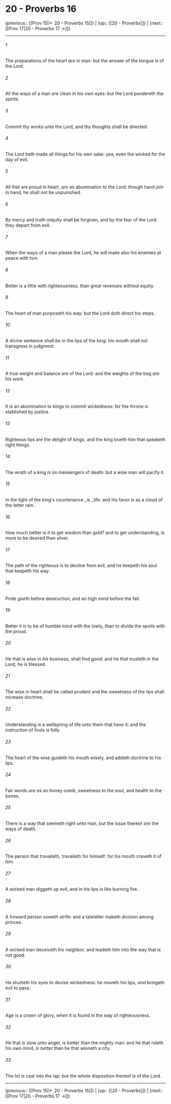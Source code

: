 # 20 - Proverbs 16

(previous:: [[Prov 15|← 20 - Proverbs 15]]) | (up:: [[20 - Proverbs]]) | (next:: [[Prov 17|20 - Proverbs 17 →]])

***


###### 1 
The preparations of the heart _are_ in man: but the answer of the tongue _is_ of the Lord. 

###### 2 
All the ways of a man _are_ clean in his own eyes: but the Lord pondereth the spirits. 

###### 3 
Commit thy works unto the Lord, and thy thoughts shall be directed. 

###### 4 
The Lord hath made all things for his own sake: yea, even the wicked for the day of evil. 

###### 5 
All that are proud in heart, _are_ an abomination to the Lord: _though_ hand _join_ in hand, he shall not be unpunished. 

###### 6 
By mercy and truth iniquity shall be forgiven, and by the fear of the Lord they depart from evil. 

###### 7 
When the ways of a man please the Lord, he will make also his enemies at peace with him. 

###### 8 
Better is a little with righteousness, than great revenues without equity. 

###### 9 
The heart of man purposeth his way: but the Lord doth direct his steps. 

###### 10 
A divine sentence _shall be_ in the lips of the king: his mouth shall not transgress in judgment. 

###### 11 
A true weight and balance are of the Lord: and the weights of the bag _are_ his work. 

###### 12 
It is an abomination to kings to commit wickedness: for the throne is stablished by justice. 

###### 13 
Righteous lips are the delight of kings, and the king loveth him that speaketh right things. 

###### 14 
The wrath of a king _is as_ messengers of death: but a wise man will pacify it. 

###### 15 
In the light of the king's countenance _is _life: and his favor _is_ as a cloud of the latter rain. 

###### 16 
How much better is it to get wisdom than gold? and to get understanding, is more to be desired than silver. 

###### 17 
The path of the righteous is to decline from evil, and he keepeth his soul that keepeth his way. 

###### 18 
Pride _goeth_ before destruction, and an high mind before the fall. 

###### 19 
Better it is to be of humble mind with the lowly, than to divide the spoils with the proud. 

###### 20 
He that is wise in _his_ business, shall find good: and he that trusteth in the Lord, he is blessed. 

###### 21 
The wise in heart shall be called prudent and the sweetness of the lips shall increase doctrine. 

###### 22 
Understanding _is_ a wellspring of life unto them that have it: and the instruction of fools _is_ folly. 

###### 23 
The heart of the wise guideth his mouth wisely, and addeth doctrine to his lips. 

###### 24 
Fair words _are as_ an honey comb, sweetness to the soul, and health to the bones. 

###### 25 
There is a way that seemeth right unto man, but the issue thereof _are_ the ways of death. 

###### 26 
The person that travaileth, travaileth for himself: for his mouth craveth it of him. 

###### 27 
A wicked man diggeth up evil, and in his lips _is_ like burning fire. 

###### 28 
A froward person soweth strife: and a taleteller maketh division among princes. 

###### 29 
A wicked man deceiveth his neighbor, and leadeth him into the way that is not good. 

###### 30 
He shutteth his eyes to devise wickedness: he moveth his lips, _and_ bringeth evil to pass. 

###### 31 
Age is a crown of glory, _when_ it is found in the way of righteousness. 

###### 32 
He that is slow unto anger, is better than the mighty man: and he that ruleth his own mind, _is better_ than he that winneth a city. 

###### 33 
The lot is cast into the lap: but the whole disposition thereof _is_ of the Lord.

***

(previous:: [[Prov 15|← 20 - Proverbs 15]]) | (up:: [[20 - Proverbs]]) | (next:: [[Prov 17|20 - Proverbs 17 →]])
